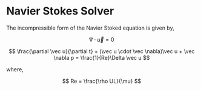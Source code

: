 
# Navier Stokes Solver

The incompressible form of the Navier Stoked equation is given by,


$$ \nabla \cdot \vec u = 0 $$

$$ \frac{\partial \vec u}{\partial t} + (\vec u \cdot \vec \nabla)\vec u + \vec \nabla p = \frac{1}{Re}\Delta \vec u $$

where, 

$$ Re = \frac{\rho UL}{\mu} $$

